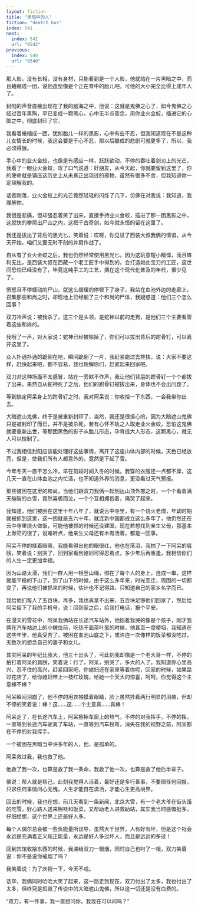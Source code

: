 ```yaml
---
layout: fiction
title: "黑暗中的人"
fiction: "deatch_bus"
index: 541
next:
  index: 542
  url: "0542"
previous:
  index: 540
  url: "0540"
---
```

那人影，没有长相，没有身材，只能看到是一个人影，他就站在一片黑暗之中，而且蜷缩成一团，说他造型像是个正在育中的胎儿吧，可他的大小完全比得上成年人了。

封阳的声音直接出现在了我的脑海之中，他说：这就是鬼佛之心了，如今鬼佛之心经过百年熏陶，早已变成一颗黑心，心中无半点善念，用你业火金蛟，插进它的心脏之中，彻底封印了它。

我看着蜷缩成一团，犹如胎儿一样的黑影，心中有些不忍，但我知道现在不是这种儿女情长的时候，我这会要是于心不忍，那以后酿成的悲剧可就更多了，所以，我必须得狠。

手心中的业火金蛟，也像是有感应一样，跃跃欲动，不停的吞吐着剑刃上的光芒，我看了一眼业火金蛟，叹了口气说道：好朋友，从今天起，你就要留到这里了，你的使命就是镇压这历史上从未真正出现过的邪物，虽然有很多不舍，但我知道你一定理解我的。

话音刚落，业火金蛟上的光芒竟然轻轻的闪烁了几下，仿佛在对我说：我知道，我理解你。

我很是悲痛，但却强忍着笑了出来，直接手持业火金蛟，插进了那一团黑影之中，这就快的攀爬出尸山之内，这把千古奇剑，如今就永恒的留在这里了。

我还是拔出了背后的黑光匕，笑着说：哎呀，你见证了西装大叔我俩的情谊，从今天开始，咱们又要无时不刻的并肩作战了。

自从有了业火金蛟之后，我也仍然经常使用黑光匕，因为这玩意短小精悍，而且锋利无比，是西装大叔在西藏一个老工匠手中得到的，会打造如此宝刀的工匠，这世间恐怕已经没有了，毕竟这纯手工的工艺，搁在这个现代化普及的年代，很少见了。

愤怒且不停蠕动的尸山，就这么缓缓的停顿下了身子，我站在血池外边的走廊上，召集那些和尚之时，却现地上已经躺了三个和尚的尸体，我疑惑道：他们三个怎么回事？

双刀冷声说：被我杀了，这三个是头领，是蛇神以前的走狗，是他们三个主要看管着这些和尚的。

我哦了一声，对大家说：蛇神已经被除掉了，你们可以拔出背后的跗骨钉，可以离开这里了。

众人扑通扑通的跪倒在地，瞬间跪倒了一片，我赶紧跑过去搀扶，说：大家不要这样，赶快起来吧，都不容易，我也理解你们，赶紧起来回家吧。

双刀对这种场面不太感冒，站在一旁默不作声，我让他们背后的跗骨钉一个个都拔了出来，果然自从蛇神死了之后，他们的跗骨钉被拔出来，身体也不会出问题了。

等到搞定阿呆身上的跗骨钉之时，我对阿呆说：你收拾一下东西，一会我带你出去。

大暗遮山鬼佛，终于是被重新封印了，当然，我还是很担心的，因为大暗遮山鬼佛只是被封印了而已，并不是被杀死，若有心怀不轨之人取走业火金蛟，恐怕这鬼佛就要重新出世，等那团黑色的影子从胎儿形态，孕育成大人形态，这颗黑心，就无人可以控制了。

不过我相信封阳应该能处理好这些事情，离开了这座山体内部的时候，天色已经放亮，但是，使我们所有人都意外的，竟然是下起了雪。

今年冬天一直不怎么冷，早在前段时间入冬的时候，我穿的衣服还一点都不厚，这几天一直在山体血池之内忙活，也不知道外界的消息，更没看过天气预报。

那些被困在这里的和尚，当他们跟双刀我俩一起到达山顶外部之时，一个个看着满天皑皑的白雪，竟然喜极而泣，一个个互相拥抱着，痛哭了起来。

我知道，他们被困在这里十年八年了，就说云中寺里，有一个烧火老僧，年幼时期就被抓到这里，这一困就是五六十年，就连新中国都成立这么多年了，他仍然还在云中寺里烧火做饭，可能他被抓的时候还没建国，现在若想找到亲生父母，那基本上渺茫的很了，说难听点，他亲生父母还有木有活着，都是一回事。

阿呆不停的揉着眼睛，我能看得出他的眼很红，他也在落泪，我拍了一下阿呆的肩膀，笑着说：别哭了，回到家看到媳妇可得忍着点，多少年后再重逢，我相信你们的人生一定更加幸福。

因为山路太滑，我们一群人用一根登山绳，绑在了每个人的身上，连成一串，这样就能平稳的下山了，到了山下的时候，由于这么多年来，时光变迁，周围的一切都变了，再说他们被抓来的时候，估计也不记得路，只知道自己的家乡名字而已。

我给他们每人了五百块，再多，我也真拿不出来，五百块足够他们回家了，然后给阿呆留下了我的手机号，说：回到家之后，给我打电话，报个平安。

在漫天的雪花中，阿呆我俩站在长途汽车站外，他抱着我哭的像是个孩子，刚才我俩在汽车站边上的小摊位前，吃热干面茶叶蛋的时候，他甚至一度哽咽，我知道在这些年里，他真受苦了。被困在血池山底之下，或许连一次像样的饭菜都没吃过，无数次的想念自己的妻子和女儿。

其实阿呆的年纪比我大，他三十出头了，可此刻我却像是一个老大哥一样，不停的拍打着阿呆的肩膀，笑着说：行了，阿呆，别哭了，多大的人了。我知道你心里高兴，忍不住的高兴，赶紧回家吧，你媳妇还在家里等着你呢，回家的时候，如果路过花店了，给你媳妇带上一枝红玫瑰，给她一个天大的惊喜，呵呵，你觉得这个主意棒不棒？

阿呆瞬间泪崩了，他不停的用衣袖摸着眼睛，脸上虽然挂着两行明显的泪痕，但却不停的笑着说：棒！这……这……个主意真……真棒！

阿呆走了，在长途汽车上，阿呆擦掉车窗上的热气，不停的对我挥手，不停的挥，一直等到长途汽车驶离了车站，一直等到汽车拐弯，消失在我的视野之前，阿呆都在不停的对我挥手。

一个被困在黑暗当中许多年的人，他，是孤单的。

阿呆救过我，我也救了他。

他救了我一次，也算是救了我一条命，我救了他一次，也算是救了他后半辈子。

佛说：帮人就是帮己。此刻我觉得人活着，最好还是多行善事，不要图任何回报，只求任何事情问心无愧，人生才能自在潇洒，才能心生更高境界。

回去的时候，我也在想，前几天看到一条新闻，北京大雪，有一个老大爷在街头饿的吃雪，好心路人送来棉袄和饭菜，又帮助老人进救助站，其实我当时感慨挺多，仔细想想，这个世界上还是好人多。

每个人偶尔总会被一些负能量所误导，虽然大千世界，人有好有坏，但是这个社会永远是充满着正义和正能量，永远是好人多过坏人，而且是远远的多过！

回到宾馆收拾东西的时候，我递给双刀一根烟，同时自己也叼了一根，双刀笑着说：你不是说你戒烟了吗？

我笑着说：为了庆祝一下，今天不戒。

话毕，我俩同时哈哈大笑了起来，这一路走到现在，双刀付出了太多，我也付出了太多，但终究是捣毁了传说中的大暗遮山鬼佛，所以这一切还是没有白费的。

“双刀，有一件事，我一直想问你，我现在可以问吗？”
